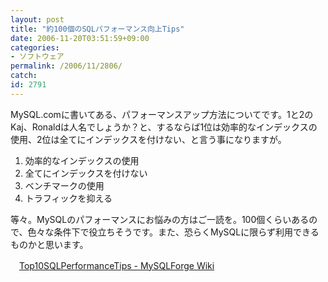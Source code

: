 ```yaml
---
layout: post
title: "約100個のSQLパフォーマンス向上Tips"
date: 2006-11-20T03:51:59+09:00
categories:
- ソフトウェア
permalink: /2006/11/2806/
catch: 
id: 2791
---
```

MySQL.comに書いてある、パフォーマンスアップ方法についてです。1と2のKaj、Ronaldは人名でしょうか？と、するならば1位は効率的なインデックスの使用、2位は全てにインデックスを付けない、と言う事になりますが。

 
1. 効率的なインデックスの使用
2. 全てにインデックスを付けない
3. ベンチマークの使用
4. トラフィックを抑える

等々。MySQLのパフォーマンスにお悩みの方はご一読を。100個くらいあるので、色々な条件下で役立ちそうです。また、恐らくMySQLに限らず利用できるものかと思います。

 

　[Top10SQLPerformanceTips - MySQLForge Wiki](http://forge.mysql.com/wiki/Top10SQLPerformanceTips)

